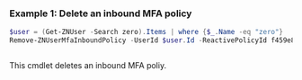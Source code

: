 ### Example 1: Delete an inbound MFA policy
```powershell
$user = (Get-ZNUser -Search zero).Items | where {$_.Name -eq "zero"}
Remove-ZNUserMfaInboundPolicy -UserId $user.Id -ReactivePolicyId f459e8b0-f7f8-4157-8989-afee1cac7735
```

```output

```

This cmdlet deletes an inbound MFA poliy.
